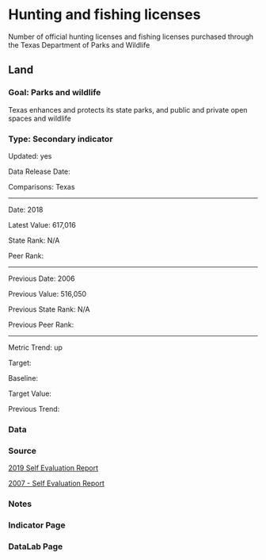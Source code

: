 # Hunting and fishing licenses

Number of official hunting licenses and fishing licenses purchased through the Texas Department of Parks and Wildlife

## Land

### Goal: Parks and wildlife

Texas enhances and protects its state parks, and public and private open spaces and wildlife

### Type: Secondary indicator

Updated: yes

Data Release Date: 

Comparisons: Texas


----

Date: 2018

Latest Value: 617,016 

State Rank: N/A

Peer Rank: 


----

Previous Date: 2006

Previous Value: 516,050

Previous State Rank: N/A

Previous Peer Rank: 


----
Metric Trend: up

Target: 

Baseline: 

Target Value: 

Previous Trend: 



<!--### Value

| Year      |  Value      | Rank        | Previous Year | Previous Value | Previous Rank | Trend | 
| ----------- | ----------- | ----------- | ----------- | ----------- | ----------- | -----------|
|    2018     |   617,016     |     N/A     |   2006     |   516,050     |    N/A    |     up     | 

-->
### Data

### Source

[2019 Self Evaluation Report](https://tpwd.texas.gov/publications/nonpwdpubs/media/tpwd_sunset_self_evaluation_report_2019.pdf)

[2007 - Self Evaluation Report](https://www.sunset.texas.gov/public/uploads/files/reports/Parks%20and%20Wildlife%20Department%20SER%202007%2081st%20Leg.pdf)

### Notes


### Indicator Page


### DataLab Page

